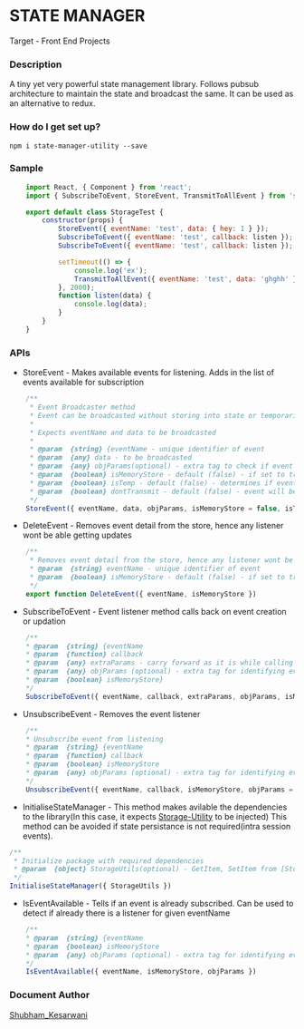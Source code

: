 # STATE MANAGER #
 
Target - Front End Projects

### Description ###

A tiny yet very powerful state management library. Follows pubsub architecture to maintain the state and broadcast the same. It can be used as an alternative to redux.

### How do I get set up? ###

```
npm i state-manager-utility --save
```

### Sample 
```javascript
    import React, { Component } from 'react';
    import { SubscribeToEvent, StoreEvent, TransmitToAllEvent } from 'state-manager-utility';

    export default class StorageTest {
        constructor(props) {
            StoreEvent({ eventName: 'test', data: { hey: 1 } });
            SubscribeToEvent({ eventName: 'test', callback: listen });
            SubscribeToEvent({ eventName: 'test', callback: listen });

            setTimeout(() => {
                console.log('ex');
                TransmitToAllEvent({ eventName: 'test', data: 'ghghh' });
            }, 2000);
            function listen(data) {
                console.log(data);
            }
        }
    }

```

### APIs ###

* StoreEvent - Makes available events for listening. Adds in the list of events available for subscription

```javascript
    /**
     * Event Broadcaster method
     * Event can be broadcasted without storing into state or temporarily
     * 
     * Expects eventName and data to be broadcasted
     * 
     * @param  {string} {eventName - unique identifier of event
     * @param  {any} data - to be broadcasted
     * @param  {any} objParams(optional) - extra tag to check if event is already subscribed 
     * @param  {boolean} isMemoryStore - default (false) - if set to true, events will be persisted even after current session(for this to work, initialisation of localstorage util is required)
     * @param  {boolean} isTemp - default (false) - determines if event is to be broadcasted only one time
     * @param  {boolean} dontTransmit - default (false) - event will be stored with the data but wont be broadcasted immediately after update
     */
    StoreEvent({ eventName, data, objParams, isMemoryStore = false, isTemp = false, dontTransmit= false })
```

* DeleteEvent - Removes event detail from the store, hence any listener wont be able getting updates

```javascript
    /**
     * Removes event detail from the store, hence any listener wont be able getting updates
     * @param  {string} eventName - unique identifier of event
     * @param  {boolean} isMemoryStore - default (false) - if set to true, events will be persisted even after current session(for this to work, initialisation of localstorage util is required)
     */
    export function DeleteEvent({ eventName, isMemoryStore }) 
```

* SubscribeToEvent - Event listener method
calls back on event creation or updation

```javascript
    /**
    * @param  {string} {eventName
    * @param  {function} callback
    * @param  {any} extraParams - carry forward as it is while calling back
    * @param  {any} objParams (optional) - extra tag for identifying event accurately
    * @param  {boolean} isMemoryStore}
    */
    SubscribeToEvent({ eventName, callback, extraParams, objParams, isMemoryStore, isTemp = false })
```

* UnsubscribeEvent - Removes the event listener

```javascript
    /**
    * Unsubscribe event from listening 
    * @param  {string} {eventName
    * @param  {function} callback
    * @param  {boolean} isMemoryStore
    * @param  {any} objParams (optional) - extra tag for identifying event accurately
    */
    UnsubscribeEvent({ eventName, callback, isMemoryStore, objParams = {} })

```

* InitialiseStateManager - This method makes avilable the dependencies to the library(In this case, it expects [Storage-Utility](https://www.npmjs.com/package/storage-utility) to be injected)
This method can be avoided if state persistance is not required(intra session events).

```javascript
/**
 * Initialize package with required dependencies
 * @param  {object} StorageUtils(optional) - GetItem, SetItem from [Storage-Utility](https://www.npmjs.com/package/storage-utility) 
 */
InitialiseStateManager({ StorageUtils })
```

* IsEventAvailable - Tells if an event is already subscribed.
Can be used to detect if already there is a listener for given eventName

```javascript
    /**
    * @param  {string} {eventName
    * @param  {boolean} isMemoryStore
    * @param  {any} objParams (optional) - extra tag for identifying event accurately
    */
    IsEventAvailable({ eventName, isMemoryStore, objParams })
```

### Document Author ###
  [Shubham_Kesarwani](https://github.com/shubhamkes)

 
